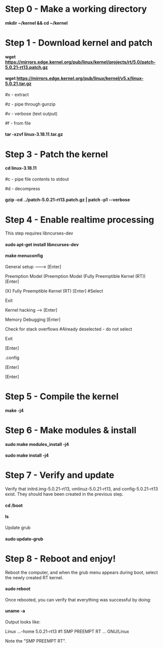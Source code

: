 # Step 0 - Make a working directory

#### mkdir ~/kernel && cd ~/kernel

# Step 1 - Download kernel and patch

#### wget https://mirrors.edge.kernel.org/pub/linux/kernel/projects/rt/5.0/patch-5.0.21-rt13.patch.gz

#### wget https://mirrors.edge.kernel.org/pub/linux/kernel/v5.x/linux-5.0.21.tar.gz

  #x - extract

  #z - pipe through gunzip

  #v - verbose (text output)

  #f - from file

#### tar -xzvf linux-3.18.11.tar.gz

# Step 3 - Patch the kernel

#### cd linux-3.18.11

  #c - pipe file contents to stdout

  #d - decompress

#### gzip -cd ../patch-5.0.21-rt13.patch.gz | patch -p1 --verbose

# Step 4 - Enable realtime processing

  This step requires libncurses-dev

#### sudo apt-get install libncurses-dev

#### make menuconfig

  General setup ---> [Enter]
  
  Preemption Model (Preemption Model (Fully Preemptible Kernel (RT)) [Enter]
  
  (X) Fully Preemptible Kernel (RT) [Enter] #Select

  Exit

  Kernel hacking --> [Enter]

  Memory Debugging [Enter]

  Check for stack overflows #Already deselected - do not select

  Exit

  <Save> [Enter]

  .config

  <Okay> [Enter]

  <Exit> [Enter]
 
 # Step 5 - Compile the kernel
 
 #### make -j4
 
# Step 6 - Make modules & install
 
#### sudo make modules_install -j4

#### sudo make install -j4

# Step 7 - Verify and update

  Verify that initrd.img-5.0.21-rt13, vmlinuz-5.0.21-rt13, and config-5.0.21-rt13 exist. They should have been created in the previous step.

#### cd /boot

#### ls

  Update grub 

#### sudo update-grub

# Step 8 - Reboot and enjoy!

  Reboot the computer, and when the grub menu appears during boot, select the newly created RT kernel.

#### sudo reboot

  Once rebooted, you can verify that everything was successful by doing:

#### uname -a

  Output looks like:

  Linux ...-home 5.0.21-rt13 #1 SMP PREEMPT RT ... GNU/Linux

  Note the "SMP PREEMPT RT".
